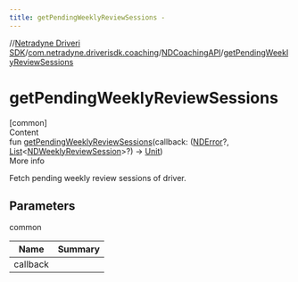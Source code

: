 ```yaml
---
title: getPendingWeeklyReviewSessions -
---
```

//[Netradyne Driveri SDK](../../index.md)/[com.netradyne.driverisdk.coaching](../index.md)/[NDCoachingAPI](index.md)/[getPendingWeeklyReviewSessions](get-pending-weekly-review-sessions.md)



# getPendingWeeklyReviewSessions  
[common]  
Content  
fun [getPendingWeeklyReviewSessions](get-pending-weekly-review-sessions.md)(callback: ([NDError](../../com.netradyne.driverisdk/-n-d-error/index.md)?, [List](https://kotlinlang.org/api/latest/jvm/stdlib/kotlin.collections/-list/index.html)<[NDWeeklyReviewSession](../-n-d-weekly-review-session/index.md)>?) -> [Unit](https://kotlinlang.org/api/latest/jvm/stdlib/kotlin/-unit/index.html))  
More info  


Fetch pending weekly review sessions of driver.



## Parameters  
  
common  
  
|  Name|  Summary| 
|---|---|
| <a name="com.netradyne.driverisdk.coaching/NDCoachingAPI/getPendingWeeklyReviewSessions/#kotlin.Function2[com.netradyne.driverisdk.NDError?,kotlin.collections.List[com.netradyne.driverisdk.coaching.NDWeeklyReviewSession]?,kotlin.Unit]/PointingToDeclaration/"></a>callback| <a name="com.netradyne.driverisdk.coaching/NDCoachingAPI/getPendingWeeklyReviewSessions/#kotlin.Function2[com.netradyne.driverisdk.NDError?,kotlin.collections.List[com.netradyne.driverisdk.coaching.NDWeeklyReviewSession]?,kotlin.Unit]/PointingToDeclaration/"></a>
  
  



